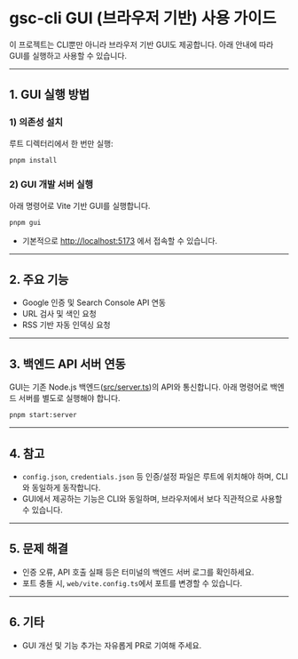 # gsc-cli GUI (브라우저 기반) 사용 가이드

이 프로젝트는 CLI뿐만 아니라 브라우저 기반 GUI도 제공합니다.
아래 안내에 따라 GUI를 실행하고 사용할 수 있습니다.

---

## 1. GUI 실행 방법

### 1) 의존성 설치

루트 디렉터리에서 한 번만 실행:

```bash
pnpm install
```

### 2) GUI 개발 서버 실행

아래 명령어로 Vite 기반 GUI를 실행합니다.

```bash
pnpm gui
```

- 기본적으로 [http://localhost:5173](http://localhost:5173) 에서 접속할 수 있습니다.

---

## 2. 주요 기능

- Google 인증 및 Search Console API 연동
- URL 검사 및 색인 요청
- RSS 기반 자동 인덱싱 요청

---

## 3. 백엔드 API 서버 연동

GUI는 기존 Node.js 백엔드([src/server.ts](src/server.ts))의 API와 통신합니다.
아래 명령어로 백엔드 서버를 별도로 실행해야 합니다.

```bash
pnpm start:server
```

---

## 4. 참고

- `config.json`, `credentials.json` 등 인증/설정 파일은 루트에 위치해야 하며,
  CLI와 동일하게 동작합니다.
- GUI에서 제공하는 기능은 CLI와 동일하며, 브라우저에서 보다 직관적으로 사용할 수 있습니다.

---

## 5. 문제 해결

- 인증 오류, API 호출 실패 등은 터미널의 백엔드 서버 로그를 확인하세요.
- 포트 충돌 시, `web/vite.config.ts`에서 포트를 변경할 수 있습니다.

---

## 6. 기타

- GUI 개선 및 기능 추가는 자유롭게 PR로 기여해 주세요.
